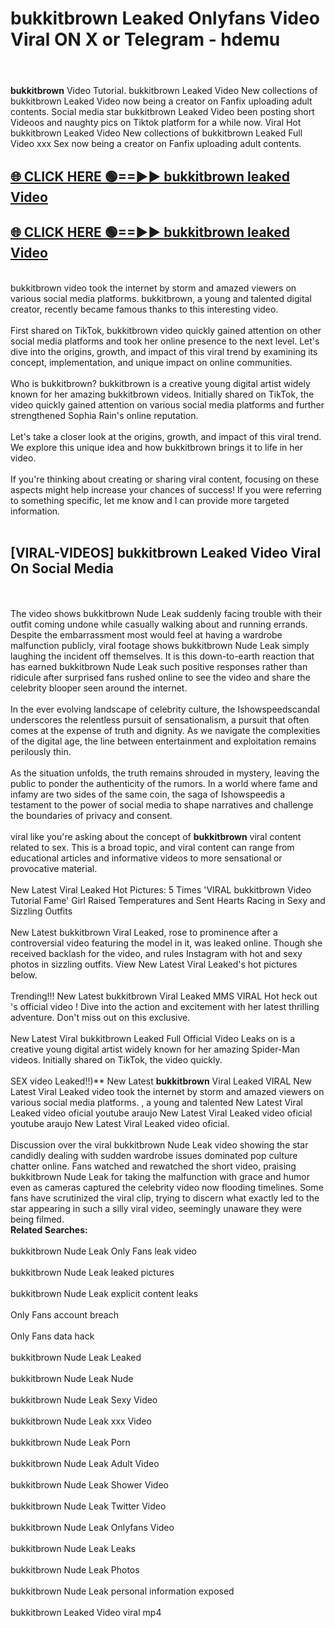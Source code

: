 <h1> bukkitbrown Leaked Onlyfans Video Viral ON X or Telegram - hdemu </h1>

# 
<br>
<strong>bukkitbrown</strong> Video Tutorial. bukkitbrown Leaked Video New collections of  bukkitbrown Leaked Video now being a creator on Fanfix uploading adult contents. Social media star bukkitbrown Leaked Video been posting short Videoos and naughty pics on Tiktok platform for a while now. Viral Hot bukkitbrown Leaked Video New collections of bukkitbrown Leaked Full Video xxx Sex now being a creator on Fanfix uploading adult contents.
<br>

## [🌐 CLICK HERE 🟢==►► bukkitbrown leaked Video ](https://onlyclips.site?title=bukkitbrown&ref=git)


## [🌐 CLICK HERE 🟢==►► bukkitbrown leaked Video ](https://onlyclips.site?title=bukkitbrown&ref=git)

<br>
bukkitbrown video took the internet by storm and amazed viewers on various social media platforms. bukkitbrown, a young and talented digital creator, recently became famous thanks to this interesting video.
<br><br>
First shared on TikTok, bukkitbrown video quickly gained attention on other social media platforms and took her online presence to the next level. Let's dive into the origins, growth, and impact of this viral trend by examining its concept, implementation, and unique impact on online communities.
<br><br>
Who is bukkitbrown? bukkitbrown is a creative young digital artist widely known for her amazing bukkitbrown videos. Initially shared on TikTok, the video quickly gained attention on various social media platforms and further strengthened Sophia Rain's online reputation.
<br><br>
Let's take a closer look at the origins, growth, and impact of this viral trend. We explore this unique idea and how bukkitbrown brings it to life in her video.
<br><br>
If you're thinking about creating or sharing viral content, focusing on these aspects might help increase your chances of success! If you were referring to something specific, let me know and I can provide more targeted information.
<br><br>
<h2>[VIRAL-VIDEOS] bukkitbrown Leaked Video Viral On Social Media</h2>
<br><br>
The video shows bukkitbrown Nude Leak suddenly facing trouble with their outfit coming undone while casually walking about and running errands. Despite the embarrassment most would feel at having a wardrobe malfunction publicly, viral footage shows bukkitbrown Nude Leak simply laughing the incident off themselves. It is this down-to-earth reaction that has earned bukkitbrown Nude Leak such positive responses rather than ridicule after surprised fans rushed online to see the video and share the celebrity blooper seen around the internet.
<br><br>
In the ever evolving landscape of celebrity culture, the Ishowspeedscandal underscores the relentless pursuit of sensationalism, a pursuit that often comes at the expense of truth and dignity. As we navigate the complexities of the digital age, the line between entertainment and exploitation remains perilously thin.
<br><br>
As the situation unfolds, the truth remains shrouded in mystery, leaving the public to ponder the authenticity of the rumors. In a world where fame and infamy are two sides of the same coin, the saga of Ishowspeedis a testament to the power of social media to shape narratives and challenge the boundaries of privacy and consent.
<br><br>
viral like you're asking about the concept of <strong>bukkitbrown</strong> viral content related to sex. This is a broad topic, and viral content can range from educational articles and informative videos to more sensational or provocative material.
<br><br>
New Latest Viral Leaked Hot Pictures: 5 Times 'VIRAL bukkitbrown Video Tutorial Fame' Girl Raised Temperatures and Sent Hearts Racing in Sexy and Sizzling Outfits
<br><br>
New Latest bukkitbrown Viral Leaked, rose to prominence after a controversial video featuring the model in it, was leaked online. Though she received backlash for the video, and rules Instagram with hot and sexy photos in sizzling outfits. View New Latest Viral Leaked's hot pictures below.
<br><br>
Trending!!! New Latest bukkitbrown Viral Leaked MMS VIRAL Hot heck out 's official video ! Dive into the action and excitement with her latest thrilling adventure. Don't miss out on this exclusive.
<br><br>
New Latest Viral bukkitbrown Leaked Full Official Video Leaks on  is a creative young digital artist widely known for her amazing Spider-Man videos. Initially shared on TikTok, the video quickly.
<br><br>
SEX video Leaked!!)** New Latest <strong>bukkitbrown</strong> Viral Leaked VIRAL New Latest Viral Leaked video took the internet by storm and amazed viewers on various social media platforms. , a young and talented New Latest Viral Leaked video oficial youtube araujo New Latest Viral Leaked video oficial youtube araujo New Latest Viral Leaked video oficial.
<br><br>
Discussion over the viral bukkitbrown Nude Leak video showing the star candidly dealing with sudden wardrobe issues dominated pop culture chatter online. Fans watched and rewatched the short video, praising bukkitbrown Nude Leak for taking the malfunction with grace and humor even as cameras captured the celebrity video now flooding timelines. Some fans have scrutinized the viral clip, trying to discern what exactly led to the star appearing in such a silly viral video, seemingly unaware they were being filmed.
<br>
<strong>Related Searches:</strong>
<br><br>
bukkitbrown Nude Leak Only Fans leak video
<br><br>
bukkitbrown Nude Leak leaked pictures
<br><br>
bukkitbrown Nude Leak explicit content leaks
<br><br>
Only Fans account breach
<br><br>
Only Fans data hack
<br><br>
bukkitbrown Nude Leak Leaked
<br><br>
bukkitbrown Nude Leak Nude
<br><br>
bukkitbrown Nude Leak Sexy Video
<br><br>
bukkitbrown Nude Leak xxx Video
<br><br>
bukkitbrown Nude Leak Porn
<br><br>
bukkitbrown Nude Leak Adult Video
<br><br>
bukkitbrown Nude Leak Shower Video
<br><br>
bukkitbrown Nude Leak Twitter Video
<br><br>
bukkitbrown Nude Leak Onlyfans Video
<br><br>
bukkitbrown Nude Leak Leaks
<br><br>
bukkitbrown Nude Leak Photos
<br><br>
bukkitbrown Nude Leak personal information exposed
<br><br>
bukkitbrown Leaked Video viral mp4